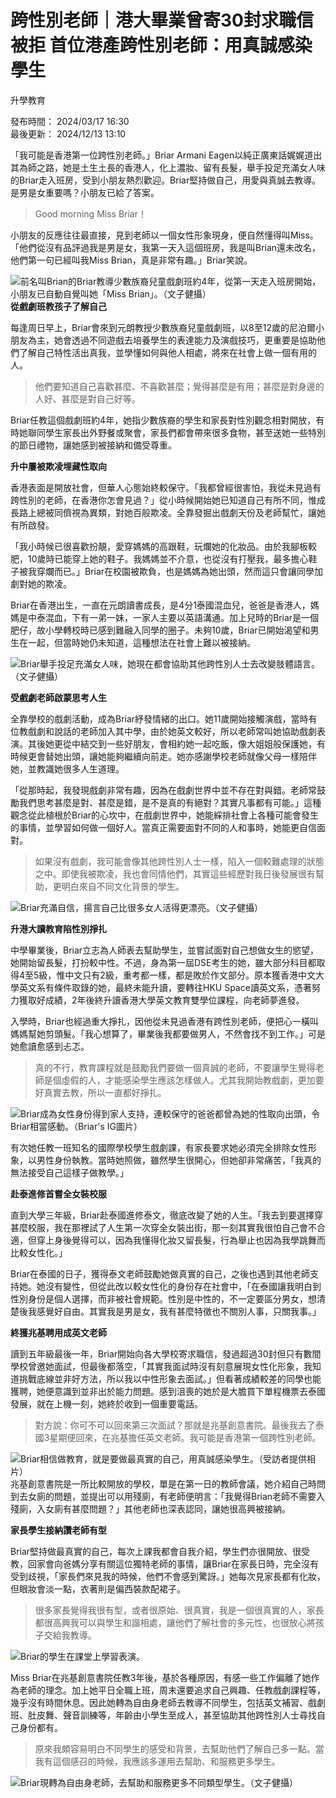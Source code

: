 # 跨性別老師｜港大畢業曾寄30封求職信被拒 首位港產跨性別老師：用真誠感染學生

升學教育

發布時間： 2024/03/17 16:30  
最後更新： 2024/12/13 13:10  

「我可能是香港第一位跨性別老師。」Briar Armani Eagen以純正廣東話娓娓道出其為師之路，她是土生土長的香港人，化上濃妝、留有長髮，舉手投足充滿女人味的Briar走入班房，受到小朋友熱烈歡迎。Briar堅持做自己，用愛與真誠去教導。是男是女重要嗎？小朋友已給了答案。

> Good morning Miss Briar！

小朋友的反應往往最直接，見到老師以一個女性形象現身，便自然懂得叫Miss。「他們從沒有品評過我是男是女，我第一天入這個班房，我是叫Brian還未改名，他們第一句已經叫我Miss Brian，真是非常有趣。」Briar笑說。

![前名叫Brian的Briar教導少數族裔兒童戲劇班約4年，從第一天走入班房開始，小朋友已自動自覺叫她「Miss Brian」。（文子健攝）](https://static04.hket.com/res/v3/image/content/3725000/3725187/mtkn0924029_1024.jpg)  
**從戲劇班教孩子了解自己**

每逢周日早上，Briar會來到元朗教授少數族裔兒童戲劇班，以8至12歲的尼泊爾小朋友為主，她會透過不同遊戲去培養學生的表達能力及演戲技巧，更重要是協助他們了解自己特性活出真我，並學懂如何與他人相處，將來在社會上做一個有用的人。

> 他們要知道自己喜歡甚麼、不喜歡甚麼；覺得甚麼是有用；甚麼是對身邊的人好、甚麼是對自己好等。

Briar任教這個戲劇班約4年，她指少數族裔的學生和家長對性別觀念相對開放，有時她聯同學生家長出外野餐或聚會，家長們都會帶來很多食物，甚至送她一些特別的節日禮物，讓她感到被接納和備受尊重。

**升中屢被欺凌埋藏性取向**

香港表面是開放社會，但華人心態始終較保守。「我都曾經很害怕，我從未見過有跨性別的老師，在香港你怎會見過？」從小時候開始她已知道自己有所不同，惟成長路上總被同儕視為異類，對她百般欺凌。全靠發掘出戲劇天份及老師幫忙，讓她有所啟發。

「我小時候已很喜歡扮靚，愛穿媽媽的高跟鞋，玩爛她的化妝品。由於我腳板較肥，10歲時已能穿上她的鞋子。我媽媽並不介意，也從沒有打壓我，最多擔心鞋子被我穿爛而已。」Briar在校園被欺負，也是媽媽為她出頭，然而這只會讓同學加劇對她的欺凌。

Briar在香港出生，一直在元朗讀書成長，是4分1泰國混血兒，爸爸是香港人，媽媽是中泰混血，下有一弟一妹，一家人主要以英語溝通。加上兒時的Briar是一個肥仔，故小學轉校時已感到難融入同學的圈子。未夠10歲，Briar已開始渴望和男生在一起，但當時她仍未知道，這種想法在社會上難以被接納。

![Briar舉手投足充滿女人味，她現在都會協助其他跨性別人士去改變肢體語言。（文子健攝）](https://static04.hket.com/res/v3/image/content/3725000/3725187/mtkn0924015_1024.jpg)

**受戲劇老師啟蒙思考人生**

全靠學校的戲劇活動，成為Briar紓發情緒的出口。她11歲開始接觸演戲，當時有位教戲劇和說話的老師加入其中學，由於她英文較好，所以老師常叫她協助戲劇表演。其後她更從中結交到一些好朋友，會相約她一起吃飯，像大姐姐般保護她，有時候更會替她出頭，讓她能夠繼續向前走。她亦感謝學校老師就像父母一樣陪伴她，並教識她很多人生道理。

「從那時起，我發現戲劇非常有趣，因為在戲劇世界中並不存在對與錯。老師常鼓勵我們思考甚麼是對、甚麼是錯，是不是真的有絕對？其實凡事都有可能。」這種觀念從此植根於Briar的心坎中，在戲劇世界中，她能綵排社會上各種可能會發生的事情，並學習如何做一個好人。當真正需要面對不同的人和事時，她能更自信面對。

> 如果沒有戲劇，我可能會像其他跨性別人士一樣，陷入一個較難處理的狀態之中。即使我被欺凌，我也會同情他們，其實這些經歷對我日後發展很有幫助，更明白來自不同文化背景的學生。

![Briar充滿自信，揚言自己比很多女人活得更漂亮。（文子健攝）](https://static04.hket.com/res/v3/image/content/3725000/3725187/mtkn0924024_1024.jpg)

**升港大讀教育陷性別掙扎**

中學畢業後，Briar立志為人師表去幫助學生，並嘗試面對自己想做女生的慾望，她開始留長髮，打扮較中性。不過，身為第一屆DSE考生的她，雖大部分科目都取得4至5級，惟中文只有2級，重考都一樣，都是敗於作文部分。原本獲香港中文大學英文系有條件取錄的她，最終未能升讀，要轉往HKU Space讀英文系，憑著努力獲取好成績，2年後終升讀香港大學英文教育雙學位課程，向老師夢進發。

入學時，Briar也經過重大掙扎，因他從未見過香港有跨性別老師，便把心一橫叫媽媽幫她剪頭髮。「我心想算了，畢業後我都要做男人，不然會找不到工作。」可是她愈讀愈感到忐忑。

> 真的不行，教育課程就是鼓勵我們要做一個真誠的老師，不要讓學生覺得老師是個虛假的人，才能感染學生應該怎樣做人。尤其我開始教戲劇，更加要好真實去教，所以一直都好掙扎。

![Briar成為女性身份得到家人支持，連較保守的爸爸都曾為她的性取向出頭，令Briar相當感動。（Briar's IG圖片）](https://static04.hket.com/res/v3/image/content/3725000/3725187/mtkn0924025_1024.jpg)

有次她任教一班知名的國際學校學生戲劇課，有家長要求她必須完全排除女性形象，以男性身份執教。當時她照做，雖然學生很開心，但她卻非常痛苦，「我真的無法接受自己這樣子做教學。」

**赴泰進修首嘗全女裝校服**

直到大學三年級，Briar赴泰國進修泰文，徹底改變了她的人生。「我去到要選擇穿甚麼校服，我在那裡試了人生第一次穿全女裝出街，那一刻其實我很怕自己會不合適，但穿上身後覺得可以，因為我懂得化妝又留長髮，行為舉止也因為我學跳舞而比較女性化。」

Briar在泰國的日子，獲得泰文老師鼓勵她做真實的自己，之後也遇到其他老師支持她。她沒有變性，但從此改以較女性化的身份存在社會中，「在泰國讓我明白到性別身份是個人選擇，而非被社會規範。性別是中性的，不一定要區分男女，想清楚後我感覺好自由。其實我是男是女，我有甚麼特徵也不關別人事，只關我事。」

**終獲兆基聘用成英文老師**

讀到五年級最後一年，Briar開始向各大學校寄求職信，發過超過30封但只有數間學校曾邀她面試，但最後都落空，「其實我面試時沒有刻意展現女性化形象，我知道挑戰底線並非好方法，所以我以中性形象去面試。」但看著成績較差的同學也能獲聘，她便意識到並非出於能力問題。感到沮喪的她於是大膽買下單程機票去泰國發展，就在上機一刻，她終於收到一個重要電話。

> 對方說：你可不可以回來第三次面試？那就是兆基創意書院。最後我去了泰國3星期便回來，在兆基擔任英文老師。我可能是香港第一個跨性別老師。

![Briar相信做教育，就是要做最真實的自己，用真誠感染學生。（受訪者提供相片）](https://static04.hket.com/res/v3/image/content/3725000/3725187/mtkn0924028_1024.jpg)  
兆基創意書院是一所比較開放的學校，單是在第一日的教師會議，她介紹自己時問到去女廁的問題，並提出可以用殘廁，有老師便明言：「我覺得Brian老師不需要入殘廁，入女廁有甚麼問題？」其他老師也深表認同，讓她很高興被接納。

**家長學生接納讚老師有型**

Briar堅持做最真實的自己，每次上課我都會自我介紹，學生們亦很開放、很受教，回家會向爸媽分享有關這位獨特老師的事情，讓Briar在家長日時，完全沒有受到歧視，「家長們來見我的時候，他們不會感到驚訝。」她每次見家長都有化妝，但眼妝會淡一點，衣著則是偏西裝款配裙子。

> 很多家長覺得我很有型，或者很原始、很真實，我是一個很真實的人，家長都很高興我可以與學生和諧相處，讓他們了解社會的多元性，也很放心將孩子交給我教導。

![Briar的學生在課堂上學習表演。](https://static04.hket.com/res/v3/image/content/3725000/3725187/mtkn0924019_1024.jpg)

Miss Briar在兆基創意書院任教3年後，基於各種原因，有感一些工作偏離了她作為老師的理念。加上她平日全職上班，周末還要追求自己興趣、任教戲劇課程等，幾乎沒有時間休息。因此她轉為自由身老師去教導不同學生，包括英文補習、戲劇班、肚皮舞、聲音訓練等，年齡由小學生至成人，甚至協助其他跨性別人士尋找自己身份都有。

> 原來我頗容易明白不同學生的感受和背景，去幫助他們了解自己多一點。當我有這個感召的時候，我應該多運用去幫助、和服務更多學生。

![Briar現轉為自由身老師，去幫助和服務更多不同類型學生。（文子健攝）](https://static04.hket.com/res/v3/image/content/3725000/3725187/mtkn0924026_1024.jpg)
